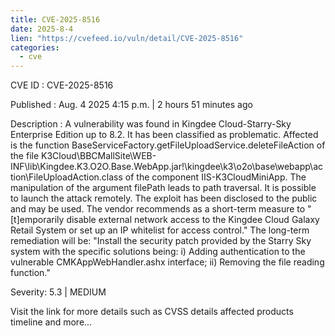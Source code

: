 ```yaml
--- 
title: CVE-2025-8516
date: 2025-8-4
lien: "https://cvefeed.io/vuln/detail/CVE-2025-8516"
categories:
  - cve
---
```


CVE ID : CVE-2025-8516

Published :  Aug. 4
2025
4:15 p.m. | 2 hours
51 minutes ago

Description : A vulnerability was found in Kingdee Cloud-Starry-Sky Enterprise Edition up to 8.2. It has been classified as problematic. Affected is the function BaseServiceFactory.getFileUploadService.deleteFileAction of the file K3Cloud\BBCMallSite\WEB-INF\lib\Kingdee.K3.O2O.Base.WebApp.jar!\kingdee\k3\o2o\base\webapp\action\FileUploadAction.class of the component IIS-K3CloudMiniApp. The manipulation of the argument filePath leads to path traversal. It is possible to launch the attack remotely. The exploit has been disclosed to the public and may be used. The vendor recommends as a short-term measure to "[t]emporarily disable external network access to the Kingdee Cloud Galaxy Retail System or set up an IP whitelist for access control." The long-term remediation will be: "Install the security patch provided by the Starry Sky system
with the specific solutions being: i) Adding authentication to the vulnerable CMKAppWebHandler.ashx interface; ii) Removing the file reading function."

Severity: 5.3 | MEDIUM

Visit the link for more details
such as CVSS details
affected products
timeline
and more...
